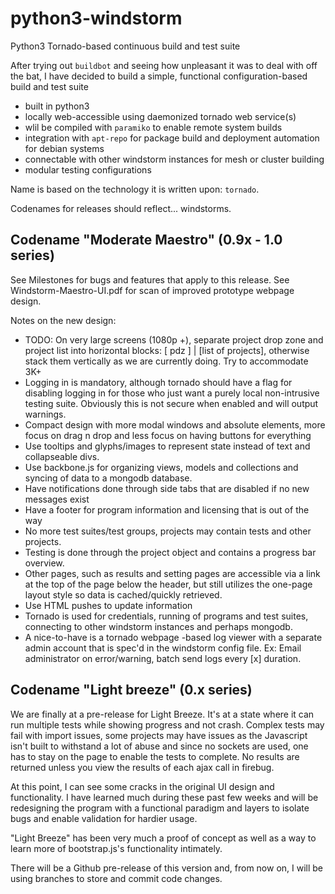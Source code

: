 # python3-windstorm
Python3 Tornado-based continuous build and test suite

After trying out `buildbot` and seeing how unpleasant it was to deal with off the bat, I have decided to build a simple, functional configuration-based build and test suite

* built in python3
* locally web-accessible using daemonized tornado web service(s)
* wlil be compiled with `paramiko` to enable remote system builds
* integration with `apt-repo` for package build and deployment automation for debian systems
* connectable with other windstorm instances for mesh or cluster building
* modular testing configurations

Name is based on the technology it is written upon: `tornado`.

Codenames for releases should reflect... windstorms.

## Codename "Moderate Maestro" (0.9x - 1.0 series)

See Milestones for bugs and features that apply to this release.
See Windstorm-Maestro-UI.pdf for scan of improved prototype webpage design.

Notes on the new design:

* TODO: On very large screens (1080p +), separate project drop zone and project list into horizontal blocks:   [ pdz ] | [list of projects], otherwise stack them vertically as we are currently doing. Try to accommodate 3K+
* Logging in is mandatory, although tornado should have a flag for disabling logging in for those who just want a purely local non-intrusive testing suite. Obviously this is not secure when enabled and will output warnings.
* Compact design with more modal windows and absolute elements, more focus on drag n drop and less focus on having buttons for everything
* Use tooltips and glyphs/images to represent state instead of text and collapseable divs.
* Use backbone.js for organizing views, models and collections and syncing of data to a mongodb database.
* Have notifications done through side tabs that are disabled if no new messages exist
* Have a footer for program information and licensing that is out of the way
* No more test suites/test groups, projects may contain tests and other projects.
* Testing is done through the project object and contains a progress bar overview.
* Other pages, such as results and setting pages are accessible via a link at the top of the page below the header, but still utilizes the one-page layout style so data is cached/quickly retrieved.
* Use HTML pushes to update information
* Tornado is used for credentials, running of programs and test suites, connecting to other windstorm instances and perhaps mongodb.
* A nice-to-have is a tornado webpage -based log viewer with a separate admin account that is spec'd in the windstorm config file. Ex: Email administrator on error/warning, batch send logs every [x] duration.

## Codename "Light breeze" (0.x series)

We are finally at a pre-release for Light Breeze. It's at a state where it can run
multiple tests while showing progress and not crash. Complex tests may fail with
import issues, some projects may have issues as the Javascript isn't built to
withstand a lot of abuse and since no sockets are used, one has to stay on the
page to enable the tests to complete. No results are returned unless you view the
results of each ajax call in firebug.


At this point, I can see some cracks in the original UI design and functionality.
I have learned much during these past few weeks and will be redesigning the program
with a functional paradigm and layers to isolate bugs and enable validation for hardier
usage.

"Light Breeze" has been very much a proof of concept as well as a way to learn more of
bootstrap.js's functionality intimately.

There will be a Github pre-release of this version and, from now on, I will be using branches
to store and commit code changes.